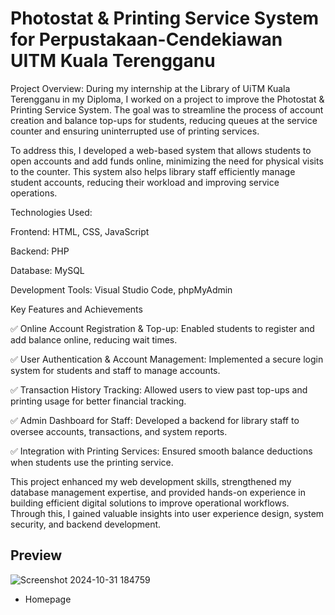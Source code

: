 # Photostat & Printing Service System for Perpustakaan-Cendekiawan UITM Kuala Terengganu

Project Overview: During my internship at the Library of UiTM Kuala Terengganu in my Diploma, I worked on a project to improve the Photostat & Printing Service System. The goal was to streamline the process of account creation and balance top-ups for students, reducing queues at the service counter and ensuring uninterrupted use of printing services.

To address this, I developed a web-based system that allows students to open accounts and add funds online, minimizing the need for physical visits to the counter. This system also helps library staff efficiently manage student accounts, reducing their workload and improving service operations.

Technologies Used: 

Frontend: HTML, CSS, JavaScript 

Backend: PHP 

Database: MySQL 

Development Tools: Visual Studio Code, phpMyAdmin

Key Features and Achievements

✅ Online Account Registration & Top-up: Enabled students to register and add balance online, reducing wait times.

✅ User Authentication & Account Management: Implemented a secure login system for students and staff to manage accounts.

✅ Transaction History Tracking: Allowed users to view past top-ups and printing usage for better financial tracking.

✅ Admin Dashboard for Staff: Developed a backend for library staff to oversee accounts, transactions, and system reports.

✅ Integration with Printing Services: Ensured smooth balance deductions when students use the printing service.

This project enhanced my web development skills, strengthened my database management expertise, and provided hands-on experience in building efficient digital solutions to improve operational workflows. Through this, I gained valuable insights into user experience design, system security, and backend development.

## Preview

![Screenshot 2024-10-31 184759](https://github.com/user-attachments/assets/7bd8683b-3d27-4bc1-8eda-5a2151acc394)
- Homepage

